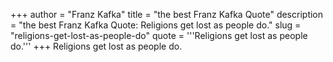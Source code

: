 +++
author = "Franz Kafka"
title = "the best Franz Kafka Quote"
description = "the best Franz Kafka Quote: Religions get lost as people do."
slug = "religions-get-lost-as-people-do"
quote = '''Religions get lost as people do.'''
+++
Religions get lost as people do.
